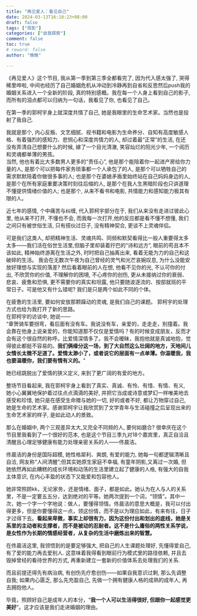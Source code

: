 ```yaml
---
title: "再见爱人：看见自己"
date: 2024-03-13T16:10:23+08:00
draft: false
tags: ["观影"]
categories: ["自我探索"]
comment: false
toc: true
# reward: false
author: "晚晚"

---
```


《再见爱人》这个节目, 我从第一季到第三季全都看完了, 因为代入感太强了, 哭得稀里哗啦, 中间也经历了自己婚姻危机从冲动到冷静再到自省和反思然后push我的婚姻关系进入一个全新的阶段, 真的特别感概。我在每一个人身上看到自己的影子, 而所有的泪点都可以归纳为一句话，我看见了你, 也看见了自己。


在第一季的郭柯宇身上就深度共情了自己, 她是我眼里的生命艺术家。当然也是投射了我自己. 


我就是那个, 内心反叛、文艺细腻、视书籍和电影为生命养分、自知有高度敏感人格、有着强烈的感知力、悲悯心和深度共情力的人, 却过着最“正常”的生活, 在还没有弄清自己想要什么的时候, 嫁了一个目光清澈, 笑容灿烂的阳光少年, 一个阅历和灵魂都单薄的男孩。<br />当然, 他也有着比大多数男人更多的“责任心”, 他是那个能陪着你一起进产房给你力量的人, 是那个可以把每件家务琐事都一个人承包了的人, 是那个可以牺牲自己的需求默默陪着你做很多事的人; 也是那个在婆媳矛盾里始终站在自己妈妈身边的人, 是那个在所有家庭重要决策时刻往后缩的人, 是那个在我人生黑暗阶段也只讲道理不懂提供情绪价值的人; 也是那个, 从来不看书和电影, 共情能力和感知能力极其有限的人。


近七年的感情, 个中痛苦与纠缠, 代入郭柯宇部分在于, 我们从来没有走进过彼此心里, 他从来不打开, 不懂也不会, 而我每一次打开,他的反应都是看不懂不想懂, 我们之间只有被世俗生活, 只有搭伙过日子, 没有精神契合, 更谈不上灵魂伴侣。


可是我们这类人, 却把精神生活、灵魂共鸣、同频和默契看得比一般人重要得太多太多——我们活在俗世生活里,但脑子里却装着拧巴的“诗和远方”, 眼前的苟且本不该如此, 精神始终游离在生活之外, 时时把自己抽离出来, 看着无能为力的自己和这破碎的生活。 我会在无数次午夜为自己曾经的灵气和光芒哀婉叹息, 为什么没能安放好理想与实现的落差? 然后看着眼前的人在想, 他看不见你的光, 不认可你的付出, 不欣赏你的价值, 不理解你的困境, 不心疼你的创伤, 更从未接纳过你的衰弱、悲哀、疲惫和恐惧, 更不需要你的真实和坦露, 他只要随波逐流的、按部就班的平常日子。可是他又有什么错呢? 我们是只是两个如此不同的个体。


在疲惫的生活里, 要如何安放那颗躁动的灵魂, 是我们自己的课题。 郭柯宇的处理方式也给为我打开了新的思路。<br />在郭柯宇的访谈中, 她说——<br />“章贺骑车要拐弯，看后面有没有车。我说没有车，亲爱的，走走走，别撞着。我会靠在他身上说亲爱的，你能知道那不仅仅是爱情吗？有的时候变成朋友，反而才会有这个很自然的称呼。比爱情深情多了。我不会暧昧，我抱他就是真诚地抱，觉得彼此都挺不容易的。**我们俩缘分这一场，到了大自然这么壮阔的地方，天地间儿女情长太微不足道了。爱情太渺小了，或者说它的层面有一点单薄。你温暖我，我也要温暖你，我们要有情有义的。**"


她已经跳脱出了爱情的狭义定义, 来到了更广阔的有爱的地方。


整场节目看起来, 我在郭柯宇身上看到了真实、真诚、有怜、有惜、有情、有义, 她小心翼翼地保护着过往点点滴滴的美好, 并把它当成或诗意或梦幻一样唯美地去感受和珍惜, 她只是在感受生命赠与她的一切, 好的或者不好, 都让万物穿过自己, 她是生命的艺术家。感谢郭柯宇让我欣赏到了文学青年与生活碰撞之后呈现出来的生命艺术家的样子, 是如此动人的景致。


那么在婚姻中, 两个三观差异太大,又完全不同频的人, 要何如磨合? 很幸庆在这个节目里我看到了一个很好的范本, 也是这个节目三季九对18个嘉宾里，真正自洽且清醒且心理足够健康有能力处理亲密关系的人——佟晨洁。


佟晨洁的身份是国际超模, 她性格犀利、爽朗, 有爱的能力, 她每一句都逻辑清晰且自洽, 网友称“人间清醒”;但其实她原生家庭不幸福, 有童年阴影,又离过一次婚, 但她依然再如此糟糕的成长环境和动荡的生活里建立起了健康的人格, 有强大的自我主体意识, 在内心丰盈的状态下又能爱和包容他人。


她非常照顾kk，无论家务，还是情绪、面子，都是如此。她认为在人与人的关系里，不是一定要五五分，达到绝对的平等。她两次提到一个词，“领情”。其中一次，她一个字一个字地说：做人，要懂得领情。佟晨洁的意思大概是，我可以付出得更多，但是你要懂得这一点，领这份情，而不是以为理应如此，有来有往，日子才过得下去。**看起来卑微，事实上却很有力，因为这份付出和划出的底线，她是关系里的主动者和支撑者，而不是被动的忍耐者。这不是什么庸俗的两性关系学说，是女性作为长期的情感经营者，从复杂的生活中磨炼出来的智慧。**


在佟晨洁这里, 我领悟到的是要足够强大, 把自己的人生课题处理好, 先懂得爱自己,有了爱的能力再去爱别人. 这意味着我得看到眼前行为模式里的路径依赖, 并且去毁掉曾经的看待世界的方式, 再重新建立一套新的价值体系去处理我们的关系. 


而且前提还得先有病治病, 有创伤先疗愈创伤——如果自我意识过剩, 那么先调整自我; 如果内心匮乏, 那么先充盈自己, 先做一个拥有健康人格的成熟的成年人, 再去拥抱他人。


毕竟，照顾好自己是成年人的本分，“**我一个人可以生活得很好, 但跟你一起感觉更美好**”。这才应该是我们走进婚姻的理由。

